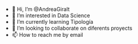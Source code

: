 - 👋 Hi, I’m @AndreaGiralt
- 👀 I’m interested in Data Science
- 🌱 I’m currently learning Tipología
- 💞️ I’m looking to collaborate on diferents proyects
- 📫 How to reach me by email

<!---
AndreaGiralt/AndreaGiralt is a ✨ special ✨ repository because its `README.md` (this file) appears on your GitHub profile.
You can click the Preview link to take a look at your changes.
--->
